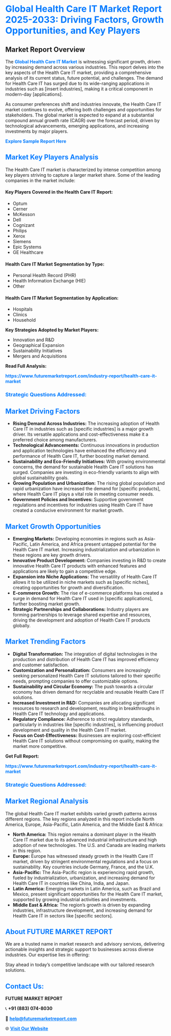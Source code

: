 <h1 style="color: #007BFF;">Global Health Care IT Market Report 2025-2033: Driving Factors, Growth Opportunities, and Key Players</h1>

<section id="overview">
<h2>Market Report Overview</h2>
<p>The <a href="https://www.futuremarketreport.com/industry-report/health-care-it-market" style="color: #007BFF; text-decoration: none;"><strong>Global Health Care IT Market</strong></a> is witnessing significant growth, driven by increasing demand across various industries. This report delves into the key aspects of the Health Care IT market, providing a comprehensive analysis of its current status, future potential, and challenges. The demand for Health Care IT has surged due to its wide-ranging applications in industries such as [insert industries], making it a critical component in modern-day [applications].</p>
<p>As consumer preferences shift and industries innovate, the Health Care IT market continues to evolve, offering both challenges and opportunities for stakeholders. The global market is expected to expand at a substantial compound annual growth rate (CAGR) over the forecast period, driven by technological advancements, emerging applications, and increasing investments by major players.</p>
</section>

<section id="overview">
<p><a href="https://www.futuremarketreport.com/request-sample/reportId=104101" style="color: #007BFF; text-decoration: none;"><strong>Explore Sample Report Here</strong></a></p>
</section>

<section id="key-players">
<h2 style="color: #007BFF;">Market Key Players Analysis</h2>
<p>The Health Care IT market is characterized by intense competition among key players striving to capture a larger market share. Some of the leading companies in the market include:</p>
<h4>Key Players Covered in the Health Care IT Report:</h4>
<ul><li>Optum</li><li>Cerner</li><li>McKesson</li><li>Dell</li><li>Cognizant</li><li>Philips</li><li>Xerox</li><li>Siemens</li><li>Epic Systems</li><li>GE Healthcare</li></ul>
<h4>Health Care IT Market Segmentation by Type:</h4>
<ul><li>Personal Health Record (PHR)</li><li>Health Information Exchange (HIE)</li><li>Other</li></ul>

<h4>Health Care IT Market Segmentation by Application:</h4>
<ul><li>Hospitals</li><li>Clinics</li><li>Household</li></ul>
<p><strong>Key Strategies Adopted by Market Players:</strong></p>
<ul>
<li>Innovation and R&D</li>
<li>Geographical Expansion</li>
<li>Sustainability Initiatives</li>
<li>Mergers and Acquisitions</li>
</ul>
</section>

<section>
<p><strong>Read Full Analysis: </strong></p><a href="https://www.futuremarketreport.com/industry-report/health-care-it-market" style="color: #007BFF; text-decoration: none;"><strong>https://www.futuremarketreport.com/industry-report/health-care-it-market</strong></a>
<h3 style="color: #007BFF;">Strategic Questions Addressed:</h3>
</section>

<section id="driving-factors">
<h2 style="color: #007BFF;">Market Driving Factors</h2>
<ul>
<li><strong>Rising Demand Across Industries:</strong> The increasing adoption of Health Care IT in industries such as [specific industries] is a major growth driver. Its versatile applications and cost-effectiveness make it a preferred choice among manufacturers.</li>
<li><strong>Technological Advancements:</strong> Continuous innovations in production and application technologies have enhanced the efficiency and performance of Health Care IT, further boosting market demand.</li>
<li><strong>Sustainability and Eco-Friendly Initiatives:</strong> With growing environmental concerns, the demand for sustainable Health Care IT solutions has surged. Companies are investing in eco-friendly variants to align with global sustainability goals.</li>
<li><strong>Growing Population and Urbanization:</strong> The rising global population and rapid urbanization have increased the demand for [specific products], where Health Care IT plays a vital role in meeting consumer needs.</li>
<li><strong>Government Policies and Incentives:</strong> Supportive government regulations and incentives for industries using Health Care IT have created a conducive environment for market growth.</li>
</ul>
</section>

<section id="growth-opportunities">
<h2 style="color: #007BFF;">Market Growth Opportunities</h2>
<ul>
<li><strong>Emerging Markets:</strong> Developing economies in regions such as Asia-Pacific, Latin America, and Africa present untapped potential for the Health Care IT market. Increasing industrialization and urbanization in these regions are key growth drivers.</li>
<li><strong>Innovative Product Development:</strong> Companies investing in R&D to create innovative Health Care IT products with enhanced features and applications are likely to gain a competitive edge.</li>
<li><strong>Expansion into Niche Applications:</strong> The versatility of Health Care IT allows it to be utilized in niche markets such as [specific niches], creating opportunities for growth and diversification.</li>
<li><strong>E-commerce Growth:</strong> The rise of e-commerce platforms has created a surge in demand for Health Care IT used in [specific applications], further boosting market growth.</li>
<li><strong>Strategic Partnerships and Collaborations:</strong> Industry players are forming partnerships to leverage shared expertise and resources, driving the development and adoption of Health Care IT products globally.</li>
</ul>
</section>

<section id="trending-factors">
<h2 style="color: #007BFF;">Market Trending Factors</h2>
<ul>
<li><strong>Digital Transformation:</strong> The integration of digital technologies in the production and distribution of Health Care IT has improved efficiency and customer satisfaction.</li>
<li><strong>Customization and Personalization:</strong> Consumers are increasingly seeking personalized Health Care IT solutions tailored to their specific needs, prompting companies to offer customizable options.</li>
<li><strong>Sustainability and Circular Economy:</strong> The push towards a circular economy has driven demand for recyclable and reusable Health Care IT solutions.</li>
<li><strong>Increased Investment in R&D:</strong> Companies are allocating significant resources to research and development, resulting in breakthroughs in Health Care IT technology and applications.</li>
<li><strong>Regulatory Compliance:</strong> Adherence to strict regulatory standards, particularly in industries like [specific industries], is influencing product development and quality in the Health Care IT market.</li>
<li><strong>Focus on Cost-Effectiveness:</strong> Businesses are exploring cost-efficient Health Care IT solutions without compromising on quality, making the market more competitive.</li>
</ul>
</section>

<section>
<p><strong>Get Full Report: </strong></p><a href="https://www.futuremarketreport.com/industry-report/health-care-it-market" style="color: #007BFF; text-decoration: none;"><strong>https://www.futuremarketreport.com/industry-report/health-care-it-market</strong></a>
<h3 style="color: #007BFF;">Strategic Questions Addressed:</h3>
</section>


<section id="regional-analysis">
<h2 style="color: #007BFF;">Market Regional Analysis</h2>
<p>The global Health Care IT market exhibits varied growth patterns across different regions. The key regions analyzed in this report include North America, Europe, Asia-Pacific, Latin America, and the Middle East & Africa:</p>
<ul>
<li><strong>North America:</strong> This region remains a dominant player in the Health Care IT market due to its advanced industrial infrastructure and high adoption of new technologies. The U.S. and Canada are leading markets in this region.</li>
<li><strong>Europe:</strong> Europe has witnessed steady growth in the Health Care IT market, driven by stringent environmental regulations and a focus on sustainability. Key countries include Germany, France, and the U.K.</li>
<li><strong>Asia-Pacific:</strong> The Asia-Pacific region is experiencing rapid growth, fueled by industrialization, urbanization, and increasing demand for Health Care IT in countries like China, India, and Japan.</li>
<li><strong>Latin America:</strong> Emerging markets in Latin America, such as Brazil and Mexico, present significant opportunities for the Health Care IT market, supported by growing industrial activities and investments.</li>
<li><strong>Middle East & Africa:</strong> The region’s growth is driven by expanding industries, infrastructure development, and increasing demand for Health Care IT in sectors like [specific sectors].</li>
</ul>
</section>

<footer>
<h2 style="color: #007BFF;">About FUTURE MARKET REPORT</h2>
<p>We are a trusted name in market research and advisory services, delivering actionable insights and strategic support to businesses across diverse industries. Our expertise lies in offering:</p>

<p>Stay ahead in today’s competitive landscape with our tailored research solutions.</p>

<h2 style="color: #007BFF;">Contact Us:</h2>
<p><strong>FUTURE MARKET REPORT</strong></p>
<p>📞 <strong>+91 (883) 074-8030</strong></p>
<p>📧 <strong><a href="mailto:help@futuremarketreport.com" style="color: #007BFF;">help@futuremarketreport.com</a></strong></p>
<p>🌐 <strong><a href="https://www.futuremarketreport.com/" style="color: #007BFF;">Visit Our Website</a></strong></p>
</footer>